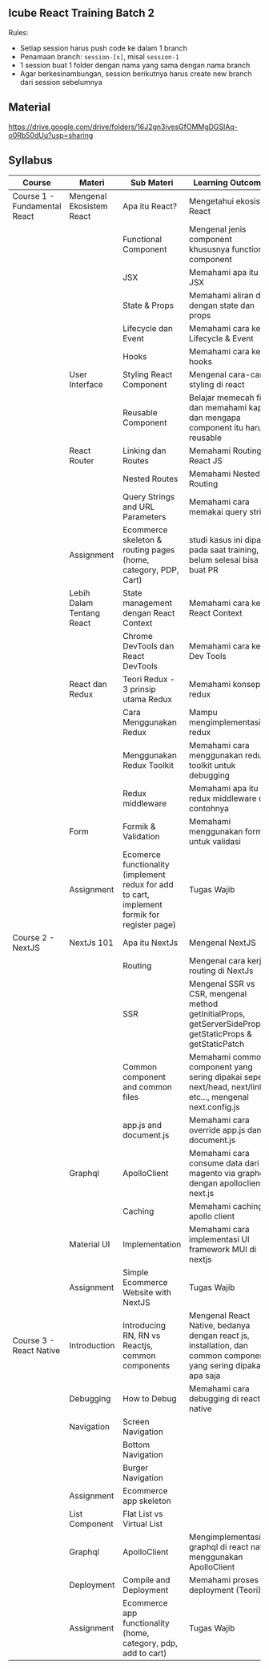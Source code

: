 ## Icube React Training Batch 2

Rules:
- Setiap session harus push code ke dalam 1 branch
- Penamaan branch: ```session-[x]```, misal ```session-1```
- 1 session buat 1 folder dengan nama yang sama dengan nama branch
- Agar berkesinambungan, session berikutnya harus create new branch dari session sebelumnya

## Material
https://drive.google.com/drive/folders/16J2gn3ivesGfOMMgDGSlAq-o0Rb50dUu?usp=sharing

## Syllabus
| Course                       | Materi                    | Sub Materi                                                                                   | Learning Outcomes                                                                                               | Session |
|------------------------------|---------------------------|----------------------------------------------------------------------------------------------|-----------------------------------------------------------------------------------------------------------------|---------|
| Course 1 - Fundamental React | Mengenal Ekosistem React  | Apa itu React?                                                                               | Mengetahui ekosistem React                                                                                      | 1       |
|                              |                           | Functional Component                                                                         | Mengenal jenis component khususnya functional component                                                         | 1       |
|                              |                           | JSX                                                                                          | Memahami apa itu JSX                                                                                            | 1       |
|                              |                           | State & Props                                                                                | Memahami aliran data dengan state dan props                                                                     | 1       |
|                              |                           | Lifecycle dan Event                                                                          | Memahami cara kerja Lifecycle & Event                                                                           | 1       |
|                              |                           | Hooks                                                                                        | Memahami cara kerja hooks                                                                                       | 1       |
|                              | User Interface            | Styling React Component                                                                      | Mengenal cara-cara styling di react                                                                             | 1       |
|                              |                           | Reusable Component                                                                           | Belajar memecah file dan memahami kapan dan mengapa component itu harus reusable                                | 1       |
|                              | React Router              | Linking dan Routes                                                                           | Memahami Routing di React JS                                                                                    | 1       |
|                              |                           | Nested Routes                                                                                | Memahami Nested Routing                                                                                         | 1       |
|                              |                           | Query Strings and URL Parameters                                                             | Memahami cara memakai query string                                                                              | 1       |
|                              | Assignment                | Ecommerce skeleton & routing pages (home, category, PDP, Cart)                               | studi kasus ini dipakai pada saat training, jika belum selesai bisa buat PR                                     |         |
|                              | Lebih Dalam Tentang React | State management dengan React Context                                                        | Memahami cara kerja React Context                                                                               | 2       |
|                              |                           | Chrome DevTools dan React DevTools                                                           | Memahami cara kerja Dev Tools                                                                                   | 2       |
|                              | React dan Redux           | Teori Redux - 3 prinsip utama Redux                                                          | Memahami konsep redux                                                                                           | 2       |
|                              |                           | Cara Menggunakan Redux                                                                       | Mampu mengimplementasikan redux                                                                                 | 2       |
|                              |                           | Menggunakan Redux Toolkit                                                                    | Memahami cara menggunakan redux toolkit untuk debugging                                                         | 2       |
|                              |                           | Redux middleware                                                                             | Memahami apa itu redux middleware dan contohnya                                                                 | 2       |
|                              | Form                      | Formik & Validation                                                                          | Memahami menggunakan formik untuk validasi                                                                      | 2       |
|                              | Assignment                | Ecomerce functionality (implement redux for add to cart, implement formik for register page) | Tugas Wajib                                                                                                     |         |
| Course 2 - NextJS            | NextJs 101                | Apa itu NextJs                                                                               | Mengenal NextJS                                                                                                 | 3       |
|                              |                           | Routing                                                                                      | Mengenal cara kerja routing di NextJs                                                                           | 3       |
|                              |                           | SSR                                                                                          | Mengenal SSR vs CSR, mengenal method getInitialProps, getServerSideProps, getStaticProps & getStaticPatch       | 3       |
|                              |                           | Common component and common files                                                            | Memahami common component yang sering dipakai seperti next/head, next/link, etc..., mengenal next.config.js     | 3       |
|                              |                           | app.js and document.js                                                                       | Memahami cara override app.js dan document.js                                                                   | 3       |
|                              | Graphql                   | ApolloClient                                                                                 | Memahami cara consume data dari magento via graphql dengan apolloclient di next.js                              | 3       |
|                              |                           | Caching                                                                                      | Memahami caching apollo client                                                                                  | 3       |
|                              | Material UI               | Implementation                                                                               | Memahami cara implementasi UI framework MUI di nextjs                                                           | 3       |
|                              | Assignment                | Simple Ecommerce Website with NextJS                                                         | Tugas Wajib                                                                                                     |         |
| Course 3 - React Native      | Introduction              | Introducing RN, RN vs Reactjs, common components                                             | Mengenal React Native, bedanya dengan react js, installation, dan common component yang sering dipakai apa saja | 4       |
|                              | Debugging                 | How to Debug                                                                                 | Memahami cara debugging di react native                                                                         | 4       |
|                              | Navigation                | Screen Navigation                                                                            |                                                                                                                 | 4       |
|                              |                           | Bottom Navigation                                                                            |                                                                                                                 | 4       |
|                              |                           | Burger Navigation                                                                            |                                                                                                                 | 4       |
|                              | Assignment                | Ecommerce app skeleton                                                                       |                                                                                                                 |         |
|                              | List Component            | Flat List vs Virtual List                                                                    |                                                                                                                 | 5       |
|                              | Graphql                   | ApolloClient                                                                                 | Mengimplementasikan graphql di react native menggunakan ApolloClient                                            | 5       |
|                              | Deployment                | Compile and Deployment                                                                       | Memahami proses deployment (Teori)                                                                              | 5       |
|                              | Assignment                | Ecommerce app functionality (home, category, pdp, add to cart)                               | Tugas Wajib                                                                                                     |         |
